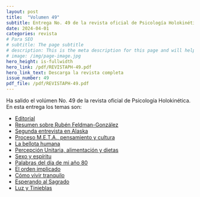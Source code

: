```yaml
---
layout: post
title:  "Volumen 49"
subtitle: Entrega No. 49 de la revista oficial de Psicología Holokinética
date: 2024-04-01
categories: revista
# Para SEO
# subtitle: The page subtitle
# description: This is the meta description for this page and will help it appear in search engines
# image: /img/page-image.jpg
hero_height: is-fullwidth
hero_link: /pdf/REVISTAPH-49.pdf
hero_link_text: Descarga la revista completa
issue_number: 49
pdf_file: /pdf/REVISTAPH-49.pdf
---
```


Ha salido el volúmen No. 49 de la revista oficial de Psicología Holokinética. 
En esta entrega los temas son:


- [Editorial](/pdf/REVISTAPH-49.pdf#page=4)
- [Resumen sobre Rubén Feldman-González](/pdf/REVISTAPH-49.pdf#page=5)
- [Segunda entrevista en Alaska](/pdf/REVISTAPH-49.pdf#page=7)
- [Proceso M.E.T.A., pensamiento y cultura](/pdf/REVISTAPH-49.pdf#page=20)
- [La bellota humana](/pdf/REVISTAPH-49.pdf#page=29)
- [Percepción Unitaria, alimentación y dietas](/pdf/REVISTAPH-49.pdf#page=31)
- [Sexo y espíritu](/pdf/REVISTAPH-49.pdf#page=32)
- [Palabras del día de mi año 80](/pdf/REVISTAPH-49.pdf#page=34)
- [El orden implicado](/pdf/REVISTAPH-49.pdf#page=35)
- [Cómo vivir tranquilo](/pdf/REVISTAPH-49.pdf#page=37)
- [Esperando al Sagrado](/pdf/REVISTAPH-49.pdf#page=39)
- [Luz y Tinieblas](/pdf/REVISTAPH-49.pdf#page=43)
